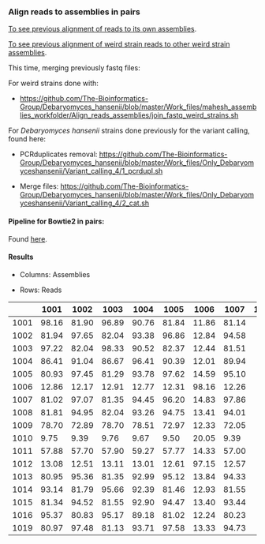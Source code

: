 ### Align reads to assemblies in pairs

[To see previous alignment of reads to its own assemblies](https://github.com/The-Bioinformatics-Group/Debaryomyces_hansenii/tree/master/Work_files/mahesh_assemblies_workfolder/Check_assemblies_map_reads).

[To see previous alignment of weird strain reads to other weird strain assemblies](https://github.com/The-Bioinformatics-Group/Debaryomyces_hansenii/tree/master/Work_files/mahesh_assemblies_workfolder/Check_weird_strains).

This time, merging previously fastq files:

For weird strains done with: 

- https://github.com/The-Bioinformatics-Group/Debaryomyces_hansenii/blob/master/Work_files/mahesh_assemblies_workfolder/Align_reads_assemblies/join_fastq_weird_strains.sh

For *Debaryomyces hansenii* strains done previously for the variant calling, found here:

- PCRduplicates removal: https://github.com/The-Bioinformatics-Group/Debaryomyces_hansenii/blob/master/Work_files/Only_Debaryomyceshansenii/Variant_calling_4/1_pcrdupl.sh

- Merge files: https://github.com/The-Bioinformatics-Group/Debaryomyces_hansenii/blob/master/Work_files/Only_Debaryomyceshansenii/Variant_calling_4/2_cat.sh

#### Pipeline for Bowtie2 in pairs:

Found [here](https://github.com/The-Bioinformatics-Group/Debaryomyces_hansenii/blob/master/Work_files/mahesh_assemblies_workfolder/Align_reads_assemblies/Align_reads_assemblies.sh).


#### Results

- Columns: Assemblies

- Rows: Reads

|    |1001 |1002 |1003 |1004 |1005 |1006 |1007 |1008 |1009 |1010 |1011 |1012 |1013 |1014 |1015 |1016 |1019 |	
|----|-----|-----|-----|-----|-----|-----|-----|-----|-----|-----|-----|-----|-----|-----|-----|-----|-----|
|1001|98.16|81.90|96.89|90.76|81.84|11.86|81.14|			
|1002|81.94|97.65|82.04|93.38|96.86|12.84|94.58|		
|1003|97.22|82.04|98.33|90.52|82.37|12.44|81.51|
|1004|86.41|91.04|86.67|96.41|90.39|12.01|89.94|
|1005|80.93|97.45|81.29|93.78|97.62|14.59|95.10|
|1006|12.86|12.17|12.91|12.77|12.31|98.16|12.26|
|1007|81.02|97.07|81.35|94.45|96.20|14.83|97.86|
|1008|81.81|94.95|82.04|93.26|94.75|13.41|94.01|
|1009|78.70|72.89|78.70|78.51|72.97|12.33|72.05|
|1010|9.75 |9.39 |9.76 |9.67 |9.50 |20.05|9.39 |
|1011|57.88|57.70|57.90|59.27|57.77|14.33|57.00|
|1012|13.08|12.51|13.11|13.01|12.61|97.15|12.57|
|1013|80.95|95.36|81.35|92.99|95.12|13.84|94.33|
|1014|93.14|81.79|95.66|92.39|81.46|12.93|81.55|
|1015|81.34|94.52|81.55|92.90|94.47|13.40|93.44|
|1016|95.37|80.83|95.17|89.18|81.02|12.24|80.23|
|1019|80.97|97.48|81.13|93.71|97.58|13.33|94.73|
